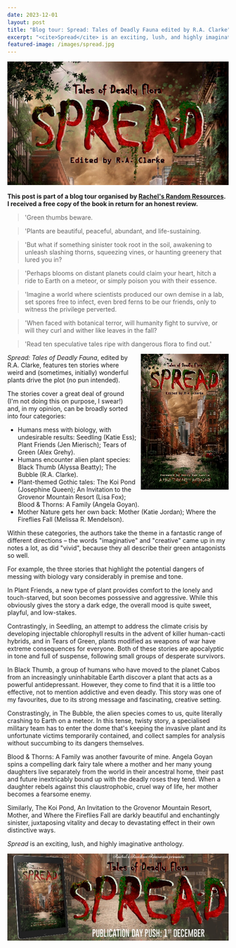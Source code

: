 ```yaml
---
date: 2023-12-01
layout: post
title: "Blog tour: Spread: Tales of Deadly Fauna edited by R.A. Clarke"
excerpt: "<cite>Spread</cite> is an exciting, lush, and highly imaginative anthology."
featured-image: /images/spread.jpg
---
```


![Spread](/images/spread.jpg)

**This post is part of a blog tour organised by [Rachel's Random Resources](https://www.rachelsrandomresources.com/). I received a free copy of the book in return for an honest review.**

> 'Green thumbs beware.

> 'Plants are beautiful, peaceful, abundant, and life-sustaining. 

> 'But what if something sinister took root in the soil, awakening to unleash slashing thorns, squeezing vines, or haunting greenery that lured you in? 

> 'Perhaps blooms on distant planets could claim your heart, hitch a ride to Earth on a meteor, or simply poison you with their essence.

> 'Imagine a world where scientists produced our own demise in a lab, set spores free to infect, even bred ferns to be our friends, only to witness the privilege perverted. 

> 'When faced with botanical terror, will humanity fight to survive, or will they curl and wither like leaves in the fall? 

> 'Read ten speculative tales ripe with dangerous flora to find out.'

<img src="/images/spread-200.jpg" alt="Spread" style="float: right; margin-bottom: 10px; margin-left: 10px;">

<cite>Spread: Tales of Deadly Fauna</cite>, edited by R.A. Clarke, features ten stories where weird and (sometimes, initially) wonderful plants drive the plot (no pun intended).

The stories cover a great deal of ground (I'm not doing this on purpose, I swear!) and, in my opinion, can be broadly sorted into four categories:

* Humans mess with biology, with undesirable results: Seedling (Katie Ess); Plant Friends (Jen Mierisch); Tears of Green (Alex Grehy).
* Humans encounter alien plant species: Black Thumb (Alyssa Beatty); The Bubble (R.A. Clarke).
* Plant-themed Gothic tales: The Koi Pond (Josephine Queen); An Invitation to the Grovenor Mountain Resort (Lisa Fox); Blood & Thorns: A Family (Angela Goyan).
* Mother Nature gets her own back: Mother (Katie Jordan); Where the Fireflies Fall (Melissa R. Mendelson).

Within these categories, the authors take the theme in a fantastic range of different directions &ndash; the words "imaginative" and "creative" came up in my notes a lot, as did "vivid", because they all describe their green antagonists so well.

For example, the three stories that highlight the potential dangers of messing with biology vary considerably in premise and tone.

In Plant Friends, a new type of plant provides comfort to the lonely and touch-starved, but soon becomes possessive and aggressive. While this obviously gives the story a dark edge, the overall mood is quite sweet, playful, and low-stakes.

Contrastingly, in Seedling, an attempt to address the climate crisis by developing injectable chlorophyll results in the advent of killer human-cacti hybrids, and in Tears of Green, plants modified as weapons of war have extreme consequences for everyone. Both of these stories are apocalyptic in tone and full of suspense, following small groups of desperate survivors.

In Black Thumb, a group of humans who have moved to the planet Cabos from an increasingly uninhabitable Earth discover a plant that acts as a powerful antidepressant. However, they come to find that it is a little too effective, not to mention addictive and even deadly. This story was one of my favourites, due to its strong message and fascinating, creative setting.

Constrastingly, in The Bubble, the alien species comes to us, quite literally crashing to Earth on a meteor. In this tense, twisty story, a specialised military team has to enter the dome that's keeping the invasive plant and its unfortunate victims temporarily contained, and collect samples for analysis without succumbing to its dangers themselves.

Blood & Thorns: A Family was another favourite of mine. Angela Goyan spins a compelling dark fairy tale where a mother and her many young daughters live separately from the world in their ancestral home, their past and future inextricably bound up with the deadly roses they tend. When a daughter rebels against this claustrophobic, cruel way of life, her mother becomes a fearsome enemy.

Similarly, The Koi Pond, An Invitation to the Grovenor Mountain Resort, Mother, and Where the Fireflies Fall are darkly beautiful and enchantingly sinister, juxtaposing vitality and decay to devastating effect in their own distinctive ways.

<cite>Spread</cite> is an exciting, lush, and highly imaginative anthology.

![Spread blog tour banner](/images/spread-banner.jpg)